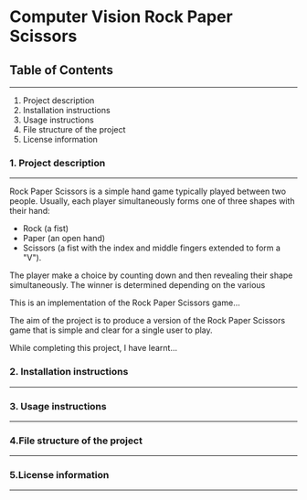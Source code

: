 # Computer Vision Rock Paper Scissors

## Table of Contents
----------------------------------------
1. Project description
2. Installation instructions
3. Usage instructions
4. File structure of the project
5. License information

### 1. Project description
----------------------------------------
Rock Paper Scissors is a simple hand game typically played between two people. Usually, each player simultaneously forms one of three shapes with their hand:
   - Rock (a fist)
   - Paper (an open hand)
   - Scissors (a fist with the index and middle fingers extended to form a "V").

The player make a choice by counting down and then revealing their shape simultaneously. The winner is determined depending on the various 

This is an implementation of the Rock Paper Scissors game...

The aim of the project is to produce a version of the Rock Paper Scissors game that is simple and clear for a single user to play.

While completing this project, I have learnt...

### 2. Installation instructions
----------------------------------------

### 3. Usage instructions
----------------------------------------

### 4.File structure of the project
----------------------------------------

### 5.License information
----------------------------------------
